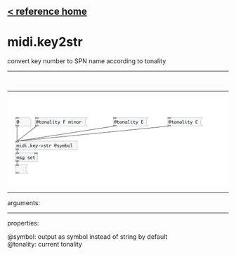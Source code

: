 [< reference home](index.html)
---

# midi.key2str


convert key number to SPN name according to tonality

---

<br>


---


![example](examples/midi.key2str-example.jpg)

---
arguments:


---
properties:

@symbol: output as symbol instead of string by
            default<br>
@tonality: current tonality<br>

